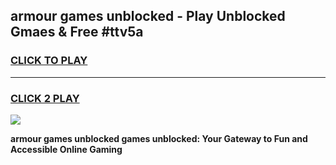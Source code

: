 
## armour games unblocked - Play Unblocked Gmaes & Free #ttv5a
<h3>
<a href="https://news.freeplayer.one?title=armour_games_unblocked&ref=24F">CLICK TO PLAY</a></h3>
<hr>

<h3>
<a href="https://news.freeplayer.one?title=armour_games_unblocked&ref=24F">CLICK 2 PLAY</a>
  
</h3>

<a href="https://news.freeplayer.one?title=armour_games_unblocked&ref=24F/"><img src="https://clearcache.store/games.png"></a>


**armour games unblocked games unblocked: Your Gateway to Fun and Accessible Online Gaming**
